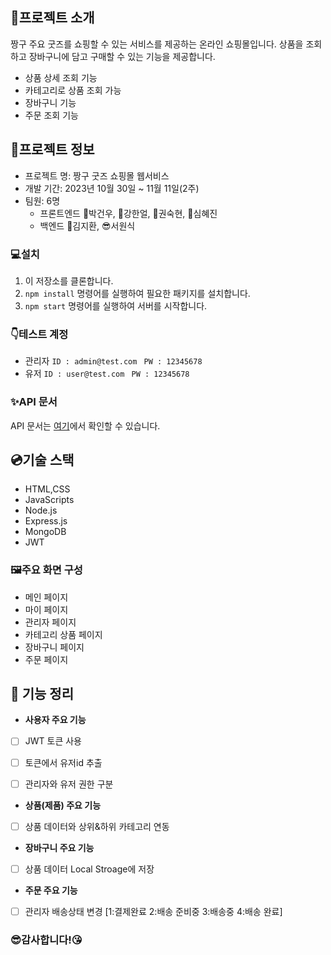 ## 🎁프로젝트 소개

짱구 주요 굿즈를 쇼핑할 수 있는 서비스를 제공하는 온라인 쇼핑몰입니다. 
상품을 조회하고 장바구니에 담고 구매할 수 있는 기능을 제공합니다.

- 상품 상세 조회 기능
- 카테고리로 상품 조회 가능
- 장바구니 기능
- 주문 조회 기능

## 🔌프로젝트 정보

- 프로젝트 명: 짱구 굿즈 쇼핑몰 웹서비스
- 개발 기간: 2023년 10월 30일 ~ 11월 11일(2주)
- 팀원: 6명
    - 프론트엔드
        👨박건우, 👦강한얼, 👧권숙현, 👩심혜진
    - 백엔드
        🧑김지환, 😎서원식

### 💻설치

1. 이 저장소를 클론합니다.
2. `npm install` 명령어를 실행하여 필요한 패키지를 설치합니다.
3. `npm start` 명령어를 실행하여 서버를 시작합니다.

### 👇테스트 계정

- 관리자
    `ID : admin@test.com `
    `PW : 12345678`
- 유저
    `ID : user@test.com `
    `PW : 12345678`

### ✨API 문서

API 문서는 [여기](https://documenter.getpostman.com/view/30669436/2s9YXh5NWB)에서 확인할 수 있습니다.

## 💿기술 스택
- HTML,CSS
- JavaScripts
- Node.js
- Express.js
- MongoDB
- JWT

### 🖼주요 화면 구성

 - 메인 페이지
 - 마이 페이지
 - 관리자 페이지
 - 카테고리 상품 페이지
 - 장바구니 페이지
 - 주문 페이지

## 🚨 기능 정리

- **사용자 주요 기능**
- [ ] JWT 토큰 사용
- [ ] 토큰에서 유저id 추출
- [ ] 관리자와 유저 권한 구분


- **상품(제품) 주요 기능**
- [ ] 상품 데이터와 상위&하위 카테고리 연동

- **장바구니 주요 기능**
- [ ] 상품 데이터 Local Stroage에 저장 
    
- **주문 주요 기능**
- [ ] 관리자 배송상태 변경 [1:결제완료 2:배송 준비중 3:배송중 4:배송 완료]
   
### 😎감사합니다!😘
